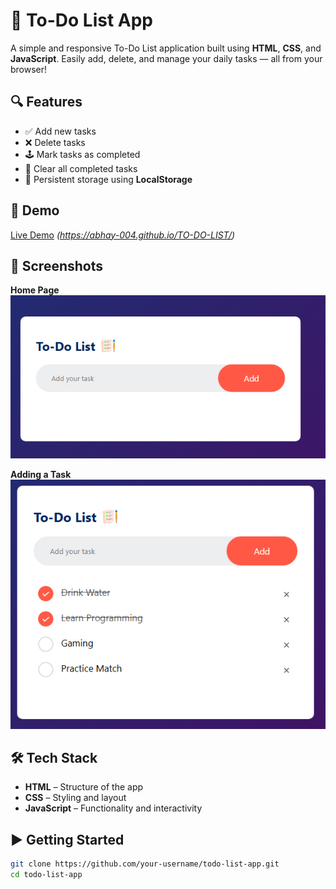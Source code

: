 # 📝 To-Do List App

A simple and responsive To-Do List application built using **HTML**, **CSS**, and **JavaScript**. Easily add, delete, and manage your daily tasks — all from your browser!

## 🔍 Features

- ✅ Add new tasks
- ❌ Delete tasks
- 🕹️ Mark tasks as completed
- 🧹 Clear all completed tasks
- 💾 Persistent storage using **LocalStorage**

## 🚀 Demo

[Live Demo](#) *(https://abhay-004.github.io/TO-DO-LIST/)*

## 📸 Screenshots

**Home Page**  
![Home Page](https://github.com/abhay-004/TO-DO-LIST/blob/main/screenshots/todo1.PNG)

**Adding a Task**  
![Add Task](https://github.com/abhay-004/TO-DO-LIST/blob/main/screenshots/todo2.PNG)


## 🛠️ Tech Stack

- **HTML** – Structure of the app
- **CSS** – Styling and layout
- **JavaScript** – Functionality and interactivity


## ▶️ Getting Started

```bash
git clone https://github.com/your-username/todo-list-app.git
cd todo-list-app


